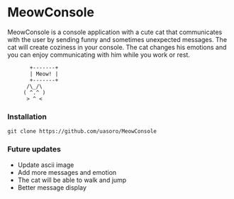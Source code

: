 # MeowConsole
MeowConsole is a console application with a cute cat that communicates with the user by sending funny and sometimes unexpected messages. The cat will create coziness in your console. The cat changes his emotions and you can enjoy communicating with him while you work or rest.

           +-------+
           | Meow! |
           +-------+
          /\_/\
         ( ^.^ )
          > ^ <

### Installation

```
git clone https://github.com/uasoro/MeowConsole
```
### Future updates
* Update ascii image
* Аdd more messages and emotion
* The cat will be able to walk and jump
* Better message display
